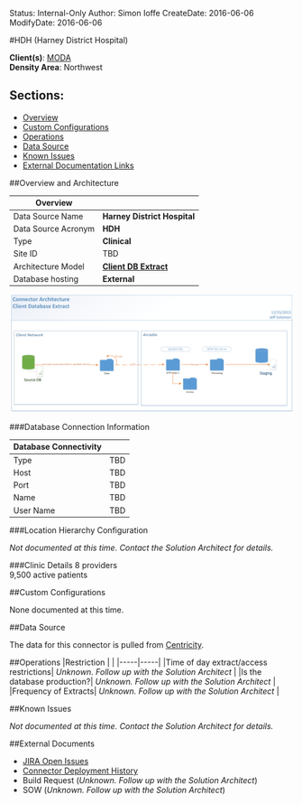 Status: Internal-Only
Author: Simon Ioffe
CreateDate: 2016-06-06
ModifyDate: 2016-06-06


#HDH (Harney District Hospital)

**Client(s)**: [MODA](../MODA.md)  
**Density Area**: Northwest   

## Sections:
* [Overview](#overview-and-architecture)
* [Custom Configurations](#custom-configurations)
* [Operations](#operations)
* [Data Source](#data-source)
* [Known Issues](#known-issues)
* [External Documentation Links](#external-documents)

##Overview and Architecture

| Overview ||
|-----|-----|
| Data Source Name| **Harney District Hospital** |
| Data Source Acronym| **HDH** |
| Type | **Clinical** |
| Site ID | TBD |
| Architecture Model | [**Client DB Extract**](../../Tech_Delivery/Standard-Implementations/Client-DB-Extract.md)|
| Database hosting | **External** |


<a href="../../../img/Connector-Client-DB-Extract.png">![](../../img/Connector-Client-DB-Extract.png)</a>

###Database Connection Information  

|Database Connectivity||
|-----|-----|
|Type|TBD|
|Host|TBD|
|Port|TBD|
|Name|TBD|
|User Name|TBD|  


###Location Hierarchy Configuration

*Not documented at this time. Contact the Solution Architect for details.*

###Clinic Details
8 providers  
9,500 active patients  

##Custom Configurations

None documented at this time. 

##Data Source

The data for this connector is pulled from [Centricity](../../Tech_Delivery/EHR-Documentation/Centricity.md).



##Operations
|Restriction | |
|-----|-----|
|Time of day extract/access restrictions| *Unknown. Follow up with the Solution Architect* |
|Is the database production?| *Unknown. Follow up with the Solution Architect*  |
|Frequency of Extracts| *Unknown. Follow up with the Solution Architect*  |

##Known Issues

*Not documented at this time. Contact the Solution Architect for details.*

##External Documents
- [JIRA Open Issues](https://jira.arcadiasolutions.com/issues/?jql=(labels%20%3D%20CARE%20or%20%22Data%20Source%20Acronym%22%20~%20HDH)%20and%20status%20!%3D%20Closed)
- [Connector Deployment History](https://github.com/arcadia/qdw/wiki/connector-version)
- Build Request (*Unknown. Follow up with the Solution Architect*)
- SOW (*Unknown. Follow up with the Solution Architect*)